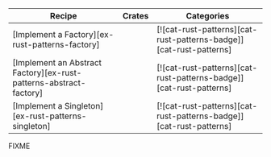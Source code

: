| Recipe | Crates | Categories |
|--------|--------|------------|
| [Implement a Factory][ex-rust-patterns-factory] | | [![cat-rust-patterns][cat-rust-patterns-badge]][cat-rust-patterns] |
| [Implement an Abstract Factory][ex-rust-patterns-abstract-factory] | | [![cat-rust-patterns][cat-rust-patterns-badge]][cat-rust-patterns] |
| [Implement a Singleton][ex-rust-patterns-singleton] | | [![cat-rust-patterns][cat-rust-patterns-badge]][cat-rust-patterns] |

<div class="hidden">
FIXME
</div>
